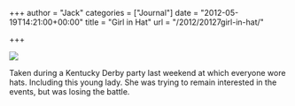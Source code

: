+++
author = "Jack"
categories = ["Journal"]
date = "2012-05-19T14:21:00+00:00"
title = "Girl in Hat"
url = "/2012/20127girl-in-hat/"

+++

![][1] 

Taken during a Kentucky Derby party last weekend at which everyone wore hats. Including this young lady. She was trying to remain interested in the events, but was losing the battle.

 [1]: /img/2012/07/girl-in-hat.jpeg